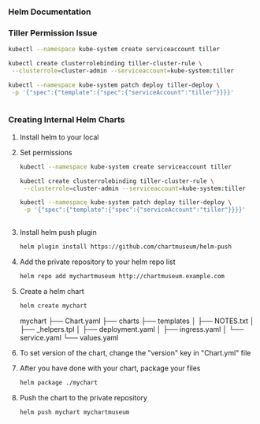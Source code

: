 ### Helm Documentation

### Tiller Permission Issue

```bash
kubectl --namespace kube-system create serviceaccount tiller

kubectl create clusterrolebinding tiller-cluster-rule \
 --clusterrole=cluster-admin --serviceaccount=kube-system:tiller

kubectl --namespace kube-system patch deploy tiller-deploy \
 -p '{"spec":{"template":{"spec":{"serviceAccount":"tiller"}}}}'
 
 ``` 
 
### Creating Internal Helm Charts
1. Install helm to your local
2. Set permissions
    ```bash
    kubectl --namespace kube-system create serviceaccount tiller
    
    kubectl create clusterrolebinding tiller-cluster-rule \
     --clusterrole=cluster-admin --serviceaccount=kube-system:tiller
    
    kubectl --namespace kube-system patch deploy tiller-deploy \
     -p '{"spec":{"template":{"spec":{"serviceAccount":"tiller"}}}}'
     
     ```
3. Install helm push plugin
    ```bash
    helm plugin install https://github.com/chartmuseum/helm-push
    ```
4. Add the private repository to your helm repo list
    ```bash
    helm repo add mychartmuseum http://chartmuseum.example.com
    ```
5. Create a helm chart
    ```bash
    helm create mychart
    ```
    mychart
    ├── Chart.yaml
    ├── charts
    ├── templates
    │   ├── NOTES.txt
    │   ├── _helpers.tpl
    │   ├── deployment.yaml
    │   ├── ingress.yaml
    │   └── service.yaml
    └── values.yaml

6. To set version of the chart, change the "version" key in "Chart.yml" file
7. After you have done with your chart, package your files
    ```bash
    helm package ./mychart
    ```
8. Push the chart to the private repository
    ```bash
    helm push mychart mychartmuseum
    ```        


